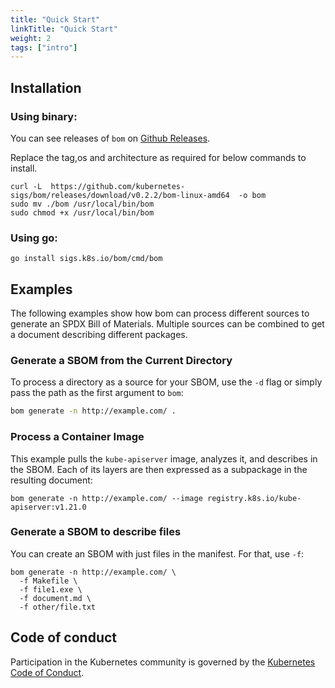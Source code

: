 ```yaml
---
title: "Quick Start"
linkTitle: "Quick Start"
weight: 2
tags: ["intro"]
---
```


## Installation

### Using binary:

You can see releases of `bom` on [Github Releases](https://github.com/kubernetes-sigs/bom/releases/). 

Replace the tag,os and architecture as required for below commands to install.

```console
curl -L  https://github.com/kubernetes-sigs/bom/releases/download/v0.2.2/bom-linux-amd64  -o bom
sudo mv ./bom /usr/local/bin/bom
sudo chmod +x /usr/local/bin/bom
```

### Using go:

```console
go install sigs.k8s.io/bom/cmd/bom
```


## Examples

The following examples show how bom can process different sources to generate
an SPDX Bill of Materials. Multiple sources can be combined to get a document
describing different packages.

### Generate a SBOM from the Current Directory

To process a directory as a source for your SBOM, use the `-d` flag or simply pass
the path as the first argument to `bom`:

```bash
bom generate -n http://example.com/ .
```

### Process a Container Image

This example pulls the `kube-apiserver` image, analyzes it, and describes in the
SBOM. Each of its layers are then expressed as a subpackage in the resulting
document:

```console
bom generate -n http://example.com/ --image registry.k8s.io/kube-apiserver:v1.21.0
```

### Generate a SBOM to describe files

You can create an SBOM with just files in the manifest. For that, use `-f`:

```console
bom generate -n http://example.com/ \
  -f Makefile \
  -f file1.exe \
  -f document.md \
  -f other/file.txt
```

## Code of conduct

Participation in the Kubernetes community is governed by the [Kubernetes Code of Conduct](code-of-conduct.md).
